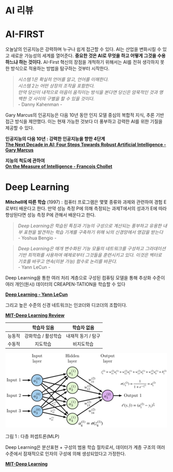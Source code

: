 # AI 리뷰

# AI-FIRST

오늘날의 인공지능은 강력하며 누구나 쉽게 접근할 수 있다.
AI는 산업을 변화시킬 수 있고 새로운 가능성의 세계를 열어준다.
**중요한 것은 AI로 무엇을 하고 어떻게 그것을 수용하느냐 하는 것이다.**
AI-First 혁신의 장점을 개척하기 위해서는 AI를 전혀 생각하지 못한 방식으로 적용하는 방법을 탐구하는 것부터 시작한다.

> *시스템 1은 확실히 언어를 알고, 언어를 이해한다.             
  시스템 2는 어떤 상장의 조작을 포함한다.          
  만약 당신이 내적으로 마음이 움직이는 방식을 본다면 당신은 암묵적인 것과 명백한 것 사이의 구별을 할 수 있을 것이다.*         
  \- Danny Kahenman -
  
Gary Marcus의 인공지능은 다음 10년 동안 인지 모델 중심의 복합적 지식, 추론 기반 접근 방식을 제안했다.
이는 현재 가능한 것보다 더 풍부하고 강력한 AI를 위한 기질을 제공할 수 있다.

**인공지능의 다음 10년 : 강력한 인공지능을 향한 4단계**          
[**The Next Decade in AI: Four Steps Towards Robust Artificial Intelligence - Gary Marcus**](https://github.com/junsu9637/Study/blob/main/Artificial%20Intelligence/Montreal%20AI%20101%20-%20Cheet%20Sheet/AI-First/The%20Next%20Decade%20in%20AI:%20Four%20Steps%20Towards%20Robust%20Artificial%20Intelligence.md)

**지능의 척도에 관하여**             
[**On the Measure of Intelligence - Francois Chollet**](https://github.com/junsu9637/Study/blob/main/Artificial%20Intelligence/Montreal%20AI%20101%20-%20Cheet%20Sheet/AI-First/On%20the%20Measure%20of%20Intelligence.md)

# Deep Learning

**Mitchell에 따른 학습** (1997) : 컴퓨터 프로그램은 몇몇 종류와 과제와 관련하여 경험 E로부터 배운다고 한다. 만약 성능 측정 P에 의해 측정되는 과제T에서의 성과가 E에 따라 향상된다면 성능 측정 P에 관해서 배운다고 한다.

> *Deep Learning은 학습된 특징과 기능의 구성으로 계산되는 풍부하고 유용한 내부 표현을 발견하는 학습 기계를 구축하기 위해 뇌의 신경망에서 영감을 받는다*      
  \- Yoshua Bengio - 
  
> *Deep Learning은 매개 변수화된 기능 모듈의 네트워크를 구성하고 그라데이션 기반 최적화를 사용하여 예제로부터 그것들을 훈련시키고 있다. 이것은 벡터로 기호를 바꾸고 연속(미분 가능) 함수로 논리를 바꾼다.*      
  \- Yann LeCun - 
 
Deep Learning을 통한 여러 처리 계층으로 구성된 컴퓨팅 모델을 통해 추상화 수준이 여러 개인(원시) 데이터의 CREAPEN-TATION을 학습할 수 있다

[**Deep Learning - Yann LeCun**](https://github.com/junsu9637/Study/blob/main/Artificial%20Intelligence/Montreal%20AI%20101%20-%20Cheet%20Sheet/Deep%20Learning/Deep%20Learning.md)

그리고 높은 수준의 신경 네트워크는 인코더와 디코더의 조합이다.

[**MIT-Deep Learning Review**](https://github.com/junsu9637/Study/blob/main/Artificial%20Intelligence/Montreal%20AI%20101%20-%20Cheet%20Sheet/Deep%20Learning/MIT-Deep%20Learning%20Review/MIT-Deep%20Learning%20Review.md)

| | 학습자 있음 | 학습자 없음 |
|:-:|:-:|:-:|
| 능동적 | 강화학습 / 활성학습| 내재적 동기 / 탐구 |
| 수동적 | 지도학습 | 비지도학습 |

![1](https://github.com/junsu9637/Study/blob/main/Artificial%20Intelligence/Montreal%20AI%20101%20-%20Cheet%20Sheet/Image/1.png?raw=true)

그림 1 : 다층 퍼셉트론(MLP)

Deep Learning은 분산표현 + 구성의 범용 학습 절차로서, 데이터가 계층 구조의 여러 수준에서 잠재적으로 인자의 구성에 의해 생성되었다고 가정한다.

[**MIT-Deep Learning**](https://github.com/junsu9637/Study/blob/main/Artificial%20Intelligence/Montreal%20AI%20101%20-%20Cheet%20Sheet/Deep%20Learning/MIT-Deep%20Learning/MIT-Deep%20Learning.md)




